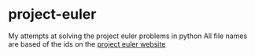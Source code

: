 # project-euler
My attempts at solving the project euler problems in python
All file names are based of the ids on the [project euler website](projecteuler.net/archives)
